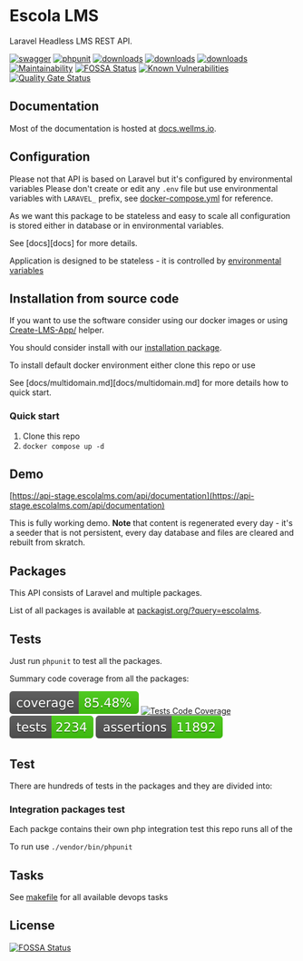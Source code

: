 # Escola LMS

Laravel Headless LMS REST API.

[![swagger](https://img.shields.io/badge/documentation-swagger-green)](https://escola-lms-api.stage.etd24.pl/api/documentation)
[![phpunit](https://github.com/EscolaLMS/API/actions/workflows/phpunit-tests.yml/badge.svg)](https://github.com/EscolaLMS/API/actions/workflows/phpunit-tests.yml)
[![downloads](https://img.shields.io/packagist/dt/escolalms/api)](https://packagist.org/packages/escolalms/api)
[![downloads](https://img.shields.io/packagist/v/escolalms/api)](https://packagist.org/packages/escolalms/api)
[![downloads](https://img.shields.io/packagist/l/escolalms/api)](https://packagist.org/packages/escolalms/api)
[![Maintainability](https://api.codeclimate.com/v1/badges/68b4fbde49bcd465e482/maintainability)](https://codeclimate.com/github/EscolaLMS/API/maintainability)
[![FOSSA Status](https://app.fossa.com/api/projects/git%2Bgithub.com%2FEscolaLMS%2FAPI.svg?type=shield)](https://app.fossa.com/projects/git%2Bgithub.com%2FEscolaLMS%2FAPI?ref=badge_shield)
[![Known Vulnerabilities](https://snyk.io/test/github/EscolaLMS/API/badge.svg)](https://snyk.io/test/github/EscolaLMS/API)
[![Quality Gate Status](https://sonarcloud.io/api/project_badges/measure?project=EscolaLMS_API&metric=alert_status)](https://sonarcloud.io/summary/new_code?id=EscolaLMS_API)

## Documentation

Most of the documentation is hosted at [docs.wellms.io](https://docs.wellms.io/).

## Configuration

Please not that API is based on Laravel but it's configured by environmental variables
Please don't create or edit any `.env` file but use environmental variables with `LARAVEL_` prefix, see [docker-compose.yml](docker-compose.yml) for reference.

As we want this package to be stateless and easy to scale all configuration is stored either in database or in environmental variables.

See [docs][docs] for more details.

Application is designed to be stateless - it is controlled by [environmental variables](docs/enviromental-variables.md)

## Installation from source code

If you want to use the software consider using our docker images or using [Create-LMS-App/](https://github.com/EscolaLMS/Create-LMS-App/) helper.

You should consider install with our [installation package](https://docs.wellms.io/getting-started/guide.html).

To install default docker environment either clone this repo or use

See [docs/multidomain.md][docs/multidomain.md] for more details how to quick start.

### Quick start

1. Clone this repo
2. `docker compose up -d`

## Demo

[https://api-stage.escolalms.com/api/documentation](https://api-stage.escolalms.com/api/documentation)

This is fully working demo. **Note** that content is regenerated every day - it's a seeder that is not persistent, every day database and files are cleared and rebuilt from skratch.

## Packages

This API consists of Laravel and multiple packages.

List of all packages is available at [packagist.org/?query=escolalms](https://packagist.org/?query=escolalms).

## Tests

Just run `phpunit` to test all the packages.

Summary code coverage from all the packages:

[![cc](https://raw.githubusercontent.com/EscolaLMS/.github/main/api-tests/cc-badge.svg)](https://github.com/EscolaLMS/API/actions/workflows/phpunit-cc.yml)
[![Tests Code Coverage](https://github.com/EscolaLMS/API/actions/workflows/phpunit-cc.yml/badge.svg)](https://github.com/EscolaLMS/API/actions/workflows/phpunit-cc.yml)
[![cc](https://raw.githubusercontent.com/EscolaLMS/.github/main/api-tests/cc-tests.svg)](https://github.com/EscolaLMS/API/actions/workflows/phpunit-cc.yml)
[![cc](https://raw.githubusercontent.com/EscolaLMS/.github/main/api-tests/cc-assertions.svg)](https://github.com/EscolaLMS/API/actions/workflows/phpunit-cc.yml)

## Test

There are hundreds of tests in the packages and they are divided into:

### Integration packages test

Each packge contains their own php integration test this repo runs all of the

To run use `./vendor/bin/phpunit`

## Tasks

See [makefile](makefile) for all available devops tasks

## License

[![FOSSA Status](https://app.fossa.com/api/projects/git%2Bgithub.com%2FEscolaLMS%2FAPI.svg?type=large)](https://app.fossa.com/projects/git%2Bgithub.com%2FEscolaLMS%2FAPI?ref=badge_large)
